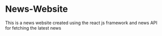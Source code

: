 # News-Website
This is a news website created using the react js framework and news API for fetching the latest news
